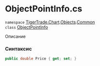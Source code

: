 
# ObjectPointInfo.cs
`namespace` [TigerTrade.Chart](../../../TigerTrade.Chart.md).[Objects](../../../TigerTrade.Chart/Objects.md).[Common](../../../TigerTrade.Chart/Objects/Common.md)  
    `class` [ObjectPointInfo](../../ObjectPointInfo.cs.md)

Описание

### Синтаксис
```csharp
public double Price { get; set; }
```
